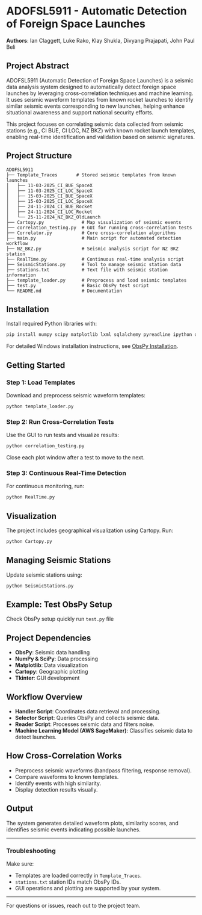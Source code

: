 # ADOFSL5911 - Automatic Detection of Foreign Space Launches

**Authors**: Ian Claggett, Luke Rako, Klay Shukla, Divyang Prajapati, John Paul Beli

## Project Abstract

ADOFSL5911 (Automatic Detection of Foreign Space Launches) is a seismic data analysis system designed to automatically detect foreign space launches by leveraging cross-correlation techniques and machine learning. It uses seismic waveform templates from known rocket launches to identify similar seismic events corresponding to new launches, helping enhance situational awareness and support national security efforts.

This project focuses on correlating seismic data collected from seismic stations (e.g., CI BUE, CI LOC, NZ BKZ) with known rocket launch templates, enabling real-time identification and validation based on seismic signatures.

## Project Structure

```
ADOFSL5911
├── Template_Traces       # Stored seismic templates from known launches
│   ├── 11-03-2025_CI_BUE_SpaceX
│   ├── 11-03-2025_CI_LOC_SpaceX
│   ├── 15-03-2025_CI_BUE_SpaceX
│   ├── 15-03-2025_CI_LOC_SpaceX
│   ├── 24-11-2024_CI_BUE_Rocket
│   ├── 24-11-2024_CI_LOC_Rocket
│   └── 25-11-2024_NZ_BKZ_OldLaunch
├── Cartopy.py              # Map visualization of seismic events
├── correlation_testing.py  # GUI for running cross-correlation tests
├── Correlator.py           # Core cross-correlation algorithms
├── main.py                 # Main script for automated detection workflow
├── NZ_BKZ.py               # Seismic analysis script for NZ BKZ station
├── RealTime.py             # Continuous real-time analysis script
├── SeismicStations.py      # Tool to manage seismic station data
├── stations.txt            # Text file with seismic station information
├── template_loader.py      # Preprocess and load seismic templates
├── test.py                 # Basic ObsPy test script
└── README.md               # Documentation
```

## Installation

Install required Python libraries with:

```bash
pip install numpy scipy matplotlib lxml sqlalchemy pyreadline ipython obspy
```

For detailed Windows installation instructions, see [ObsPy Installation](<https://github.com/obspy/obspy/wiki/Installation-on-windows-using-a-pre-build-package-(pypi)>).

## Getting Started

### Step 1: Load Templates

Download and preprocess seismic waveform templates:

```bash
python template_loader.py
```

### Step 2: Run Cross-Correlation Tests

Use the GUI to run tests and visualize results:

```bash
python correlation_testing.py
```

Close each plot window after a test to move to the next.

### Step 3: Continuous Real-Time Detection

For continuous monitoring, run:

```bash
python RealTime.py
```

## Visualization

The project includes geographical visualization using Cartopy. Run:

```bash
python Cartopy.py
```

## Managing Seismic Stations

Update seismic stations using:

```bash
python SeismicStations.py
```

## Example: Test ObsPy Setup

Check ObsPy setup quickly run `test.py` file

## Project Dependencies

- **ObsPy**: Seismic data handling
- **NumPy & SciPy**: Data processing
- **Matplotlib**: Data visualization
- **Cartopy**: Geographic plotting
- **Tkinter**: GUI development

## Workflow Overview

- **Handler Script**: Coordinates data retrieval and processing.
- **Selector Script**: Queries ObsPy and collects seismic data.
- **Reader Script**: Processes seismic data and filters noise.
- **Machine Learning Model (AWS SageMaker)**: Classifies seismic data to detect launches.

## How Cross-Correlation Works

- Preprocess seismic waveforms (bandpass filtering, response removal).
- Compare waveforms to known templates.
- Identify events with high similarity.
- Display detection results visually.

## Output

The system generates detailed waveform plots, similarity scores, and identifies seismic events indicating possible launches.

---

### Troubleshooting

Make sure:

- Templates are loaded correctly in `Template_Traces`.
- `stations.txt` station IDs match ObsPy IDs.
- GUI operations and plotting are supported by your system.

---

For questions or issues, reach out to the project team.
